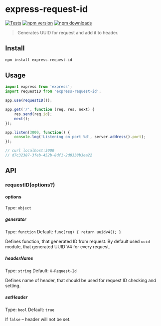 # express-request-id

[![Tests](https://github.com/floatdrop/express-request-id/workflows/CI/badge.svg)](https://github.com/floatdrop/express-request-id/actions)
[![npm version](https://img.shields.io/npm/v/express-request-id.svg)](https://npmjs.org/package/express-request-id 'View this project on NPM')
[![npm downloads](https://img.shields.io/npm/dm/express-request-id)](https://www.npmjs.com/package/express-request-id)

> Generates UUID for request and add it to header.

## Install

```sh
npm install express-request-id
```

## Usage

```js
import express from 'express';
import requestID from 'express-request-id';

app.use(requestID());

app.get('/', function (req, res, next) {
    res.send(req.id);
    next();
});

app.listen(3000, function() {
    console.log('Listening on port %d', server.address().port);
});

// curl localhost:3000
// d7c32387-3feb-452b-8df1-2d8338b3ea22
```

## API

### requestID(options?)

#### options

Type: `object`

##### generator

Type: `function`
Default: `func(req) { return uuidv4(); }`

Defines function, that generated ID from request. By default used `uuid` module, that generated UUID V4 for every request. 

##### headerName

Type: `string`
Default: `X-Request-Id`

Defines name of header, that should be used for request ID checking and setting.

##### setHeader

Type: `bool`
Default: `true`

If `false` – header will not be set.
